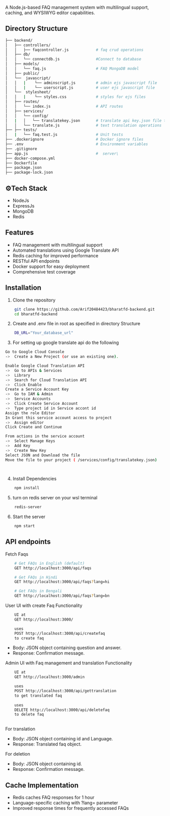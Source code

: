  A Node.js-based FAQ management system with multilingual support, caching, and WYSIWYG editor capabilities.

 ## Directory Structure

``` bash 
├── backend/  
│   ├── controllers/  
│   │   ├── faqcontroller.js            # faq crud operations  
│   ├── db/  
│   │   └── connectdb.js                #Connect to database  
│   ├── models/  
│   │   └── faq.js                      # FAQ MongoDB model    
│   ├── public/  
│   └──  javascript/  
│   │   |    └── adminscript.js         # admin ejs javascript file  
│   │   |    └── userscript.js          # user ejs javascript file  
│   └──  stylesheet/   
│   │   |    └── styles.css             # styles for ejs files  
│   ├── routes/
│   │   └── index.js                    # API routes
│   ├── services/
│   │   └── config/
│   |   │   └── translatekey.json       # translate api key.json file to be updated     
│   │   └── translate.js                # text translation operations    
├── ├── tests/  
│   |   └── faq.test.js                 # Unit tests  
├── .dockerignore                       # Docker ignore files  
├── .env                                # Environment variables  
├── .gitignore  
├── app.js                              #  server\  
├── docker-compose.yml  
├── Dockerfile  
├── package.json  
├── package-lock.json  

```


## ⚙️Tech Stack
- NodeJs  
- ExpressJs  
- MongoDB  
- Redis  

## Features
- FAQ management with multilingual support  
- Automated translations using Google Translate API  
- Redis caching for improved performance  
- RESTful API endpoints  
- Docker support for easy deployment  
- Comprehensive test coverage  

## Installation  

1. Clone the repository
``` bash
    git clone https://github.com/Arif20484423/bharatfd-backend.git
    cd bharatfd-backend

```

2. Create and .env file in root as specified in directory Structure
``` bash
    DB_URL="Your_database_url"
```

3. For setting up google translate api do the following
``` bash
Go to Google Cloud Console
->  Create a New Project (or use an existing one).

Enable Google Cloud Translation API
->  Go to APIs & Services 
->  Library
->  Search for Cloud Translation API
->  Click Enable
Create a Service Account Key
->  Go to IAM & Admin 
->  Service Accounts
->  Click Create Service Account
->  Type project id in Service accont id
Assign the role Editor
In Grant this service account access to project
->  Assign editor
Click Create and Continue

From actions in the service account
->  Select Manage Keys
->  Add Key
->  Create New Key
Select JSON and Download the file
Move the file to your project ( /services/config/translatekey.json)

    
```

4. Install Dependencies
``` bash
    npm install
```

5. turn on redis server on your wsl terminal
``` bash
    redis-server
```

6. Start the server
``` bash
    npm start
```

## API endpoints

Fetch Faqs
``` bash
    # Get FAQs in English (default)
    GET http://localhost:3000/api/faqs

    # Get FAQs in Hindi
    GET http://localhost:3000/api/faqs?lang=hi

    # Get FAQs in Bengali
    GET http://localhost:3000/api/faqs?lang=bn
```

User UI with create Faq Functionality
``` bash
    UI at
    GET http://localhost:3000/

    uses 
    POST http://localhost:3000/api/createfaq
    to create faq
```
- Body: JSON object containing question and answer.
- Response: Confirmation message.


Admin UI with Faq management and translation Functionality
``` bash
    UI at
    GET http://localhost:3000/admin

    uses 
    POST http://localhost:3000/api/gettranslation
    to get translated faq
    
    uses 
    DELETE http://localhost:3000/api/deletefaq
    to delete faq
    
```
For translation
- Body: JSON object containing id and Language.
- Response: Translated faq object.

For deletion
- Body: JSON object containing id.
- Response: Confirmation message.

## Cache Implementation

- Redis caches FAQ responses for 1 hour  
- Language-specific caching with ?lang= parameter  
- Improved response times for frequently accessed  FAQs  




